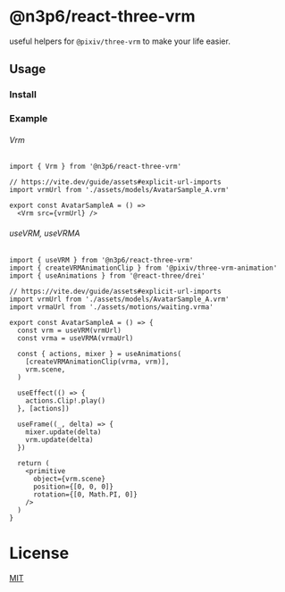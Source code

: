 # @n3p6/react-three-vrm

useful helpers for `@pixiv/three-vrm` to make your life easier.

## Usage

### Install

### Example

###### Vrm

```tsx
import { Vrm } from '@n3p6/react-three-vrm'

// https://vite.dev/guide/assets#explicit-url-imports
import vrmUrl from './assets/models/AvatarSample_A.vrm'

export const AvatarSampleA = () =>
  <Vrm src={vrmUrl} />
```

###### useVRM, useVRMA
```tsx
import { useVRM } from '@n3p6/react-three-vrm'
import { createVRMAnimationClip } from '@pixiv/three-vrm-animation'
import { useAnimations } from '@react-three/drei'

// https://vite.dev/guide/assets#explicit-url-imports
import vrmUrl from './assets/models/AvatarSample_A.vrm'
import vrmaUrl from './assets/motions/waiting.vrma'

export const AvatarSampleA = () => {
  const vrm = useVRM(vrmUrl)
  const vrma = useVRMA(vrmaUrl)

  const { actions, mixer } = useAnimations(
    [createVRMAnimationClip(vrma, vrm)],
    vrm.scene,
  )

  useEffect(() => {
    actions.Clip!.play()
  }, [actions])

  useFrame((_, delta) => {
    mixer.update(delta)
    vrm.update(delta)
  })

  return (
    <primitive
      object={vrm.scene}
      position={[0, 0, 0]}
      rotation={[0, Math.PI, 0]}
    />
  )
}
```

# License

[MIT](../../LICENSE.md)
